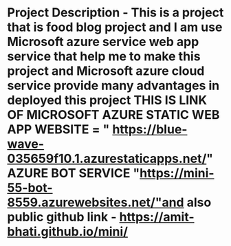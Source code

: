 # Project Description - This is a project that is food blog project and I am use Microsoft azure service web app service that help me to make this project and Microsoft azure cloud service provide many advantages in deployed this project THIS IS LINK OF MICROSOFT AZURE STATIC WEB APP WEBSITE = " https://blue-wave-035659f10.1.azurestaticapps.net/" AZURE BOT SERVICE "https://mini-55-bot-8559.azurewebsites.net/"and also public github link - https://amit-bhati.github.io/mini/
